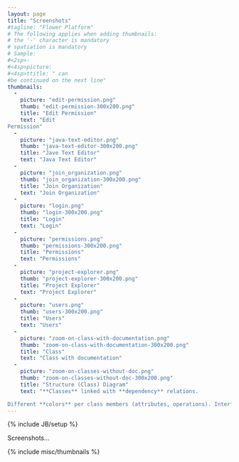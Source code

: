 ```yaml
---
layout: page
title: "Screenshots"
#tagline: "Flower Platform"
# The following applies when adding thumbnails:
# the '-' character is mandatory
# spatiation is mandatory
# Sample:
#<2sp>-
#<4sp>picture:
#<4sp>ttitle: " can
#be continued on the next line"
thumbnails:
  -
    picture: "edit-permission.png"
    thumb: "edit-permission-300x200.png"
    title: "Edit Permission"
    text: "Edit
Permission"
  -
    picture: "java-text-editor.png"
    thumb: "java-text-editor-300x200.png"
    title: "Jave Text Editor"
    text: "Java Text Editor"
  -
    picture: "join_organization.png"
    thumb: "join_organization-300x200.png"
    title: "Join Organization"
    text: "Join Organization"
  -
    picture: "login.png"
    thumb: "login-300x200.png"
    title: "Login"
    text: "Login"
  -
    picture: "permissions.png"
    thumb: "permissions-300x200.png"
    title: "Permissions"
    text: "Permissions"
  -
    picture: "project-explorer.png"
    thumb: "project-explorer-300x200.png"
    title: "Project Explorer"
    text: "Project Explorer"
  -
    picture: "users.png"
    thumb: "users-300x200.png"
    title: "Users"
    text: "Users"
  -
    picture: "zoom-on-class-with-documentation.png"
    thumb: "zoom-on-class-with-documentation-300x200.png"
    title: "Class"
    text: "Class with documentation"
  -
    picture: "zoom-on-classes-without-doc.png"
    thumb: "zoom-on-classes-without-doc-300x200.png"
    title: "Structure (Class) Diagram"
    text: "**Classes** linked with **dependency** relations.

Different **colors** per class members (attributes, operations). Interface with 'attributes' and 'operations' **compartments collapsed**."        
---
```

{% include JB/setup %}

Screenshots...

{% include misc/thumbnails %}